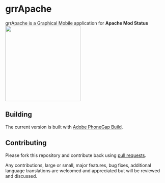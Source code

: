 grrApache
=========
grrApache is a Graphical Mobile application for <strong>Apache Mod Status</strong>
<img src="https://raw.github.com/wixiweb/grrApache/master/src/resource/img/grrApache-472x472.png" style="width:236px;height:236px" />

## Building

The current version is built with [Adobe PhoneGap Build](https://build.phonegap.com).

## Contributing

Please fork this repository and contribute back using
[pull requests](https://github.com/wixiweb/grrApache/pulls).

Any contributions, large or small, major features, bug fixes, additional
language translations are welcomed and appreciated
but will be reviewed and discussed.